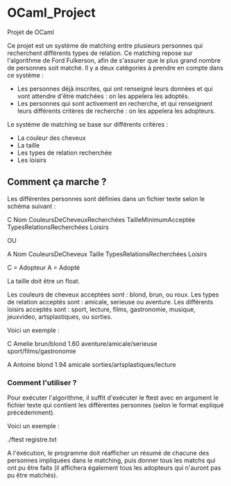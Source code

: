 # OCaml_Project
Projet de OCaml

Ce projet est un système de matching entre plusieurs personnes qui recherchent différents types de relation.
Ce matching repose sur l'algorithme de Ford Fulkerson, afin de s'assurer que le plus grand nombre de personnes soit matché.
Il y a deux catégories à prendre en compte dans ce système :
- Les personnes déjà inscrites, qui ont renseigné leurs données et qui vont attendre d'être matchées :
  on les appelera les adoptés.
- Les personnes qui sont activement en recherche, et qui renseignent leurs différents critères de recherche :
  on les appelera les adopteurs.
  
Le système de matching se base sur différents critères :
- La couleur des cheveux
- La taille
- Les types de relation recherchée
- Les loisirs

## Comment ça marche ?

Les différentes personnes sont définies dans un fichier texte selon le schéma suivant :

C Nom CouleursDeCheveuxRecherchées TailleMinimumAcceptée TypesRelationsRecherchées Loisirs

OU

A Nom CouleursDeCheveux Taille TypesRelationsRecherchées Loisirs

C = Adopteur
A = Adopté

La taille doit être un float.

Les couleurs de cheveux acceptées sont : blond, brun, ou roux.
Les types de relation acceptés sont : amicale, serieuse ou aventure.
Les différents loisirs acceptés sont : sport, lecture, films, gastronomie, musique, jeuxvideo, artsplastiques, ou sorties.

Voici un exemple :

C Amelie brun/blond 1.60 aventure/amicale/serieuse sport/films/gastronomie

A Antoine blond 1.94 amicale sorties/artsplastiques/lecture

### Comment l'utiliser ?

Pour exécuter l'algorithme, il suffit d'exécuter le ftest avec en argument le fichier texte qui contient les différentes
personnes (selon le format expliqué précédemment).

Voici un exemple :

./ftest registre.txt

A l'éxécution, le programme doit réafficher un résumé de chacune des personnes impliquées dans le matching, puis donner tous
les matchs qui ont pu être faits (il affichera également tous les adopteurs qui n'auront pas pu être matchés).
